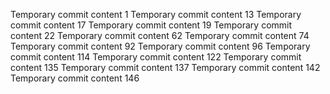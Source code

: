 Temporary commit content 1
Temporary commit content 13
Temporary commit content 17
Temporary commit content 19
Temporary commit content 22
Temporary commit content 62
Temporary commit content 74
Temporary commit content 92
Temporary commit content 96
Temporary commit content 114
Temporary commit content 122
Temporary commit content 135
Temporary commit content 137
Temporary commit content 142
Temporary commit content 146
